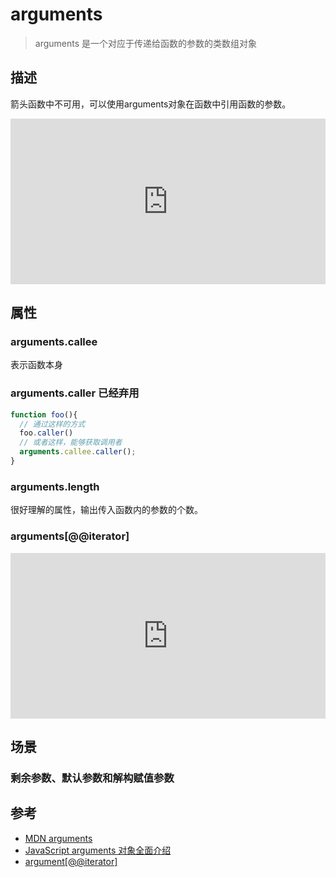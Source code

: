 # arguments

> arguments 是一个对应于传递给函数的参数的类数组对象

## 描述

箭头函数中不可用，可以使用arguments对象在函数中引用函数的参数。

<iframe height="265" style="width: 100%;" scrolling="no" title="js-basic-argumetns" src="https://codepen.io/llccing/embed/abbKpPb?height=265&theme-id=default&default-tab=js,result" frameborder="no" allowtransparency="true" allowfullscreen="true">
  See the Pen <a href='https://codepen.io/llccing/pen/abbKpPb'>js-basic-argumetns</a> by llccing
  (<a href='https://codepen.io/llccing'>@llccing</a>) on <a href='https://codepen.io'>CodePen</a>.
</iframe>

## 属性

### arguments.callee

表示函数本身

### arguments.caller 已经弃用

```js
function foo(){
  // 通过这样的方式
  foo.caller()
  // 或者这样，能够获取调用者
  arguments.callee.caller();
}
```

### arguments.length

很好理解的属性，输出传入函数内的参数的个数。

### arguments[@@iterator]

<iframe height="265" style="width: 100%;" scrolling="no" title="js-basic-arguments-2" src="https://codepen.io/llccing/embed/WNNyMNN?height=265&theme-id=default&default-tab=js,result" frameborder="no" allowtransparency="true" allowfullscreen="true">
  See the Pen <a href='https://codepen.io/llccing/pen/WNNyMNN'>js-basic-arguments-2</a> by llccing
  (<a href='https://codepen.io/llccing'>@llccing</a>) on <a href='https://codepen.io'>CodePen</a>.
</iframe>

## 场景

### 剩余参数、默认参数和解构赋值参数



## 参考

- [MDN arguments](https://developer.mozilla.org/zh-CN/docs/Web/JavaScript/Reference/Functions/arguments)
- [JavaScript arguments 对象全面介绍](https://zhuanlan.zhihu.com/p/23007032)
- [argument[@@iterator]](https://s0developer0mozilla0org.icopy.site/en-US/docs/Web/JavaScript/Reference/Functions/arguments/@@iterator)